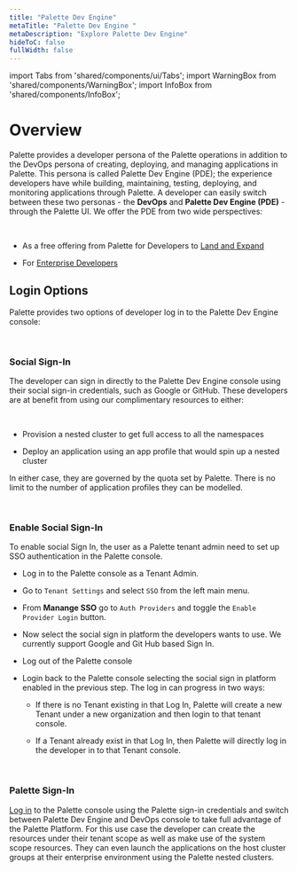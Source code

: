 ```yaml
---
title: "Palette Dev Engine"
metaTitle: "Palette Dev Engine "
metaDescription: "Explore Palette Dev Engine"
hideToC: false
fullWidth: false
---
```


import Tabs from 'shared/components/ui/Tabs';
import WarningBox from 'shared/components/WarningBox';
import InfoBox from 'shared/components/InfoBox';


# Overview

Palette provides a developer persona of the Palette operations in addition to the DevOps persona of creating, deploying, and managing applications in Palette. This persona is called Palette Dev Engine (PDE); the experience developers have while building, maintaining, testing, deploying, and monitoring applications through Palette. A developer can easily switch between these two personas - the **DevOps** and **Palette Dev Engine (PDE)** - through the Palette UI. We offer the PDE from two wide perspectives:

<br />

* As a free offering from Palette for Developers to [Land and Expand](/devx/devx-free-user)

* For [Enterprise Developers](/devx/enterprise-user)

## Login Options

Palette provides two options of developer log in to the Palette Dev Engine console:

<br />

### Social Sign-In 

The developer can sign in directly to the Palette Dev Engine console using their social sign-in credentials, such as Google or GitHub. These developers are at benefit from using our complimentary resources to either:

<br />

* Provision a nested cluster to get full access to all the namespaces

* Deploy an application using an app profile that would spin up a nested cluster

In either case, they are governed by the quota set by Palette. There is no limit to the number of application profiles they can be modelled.

<br />

### Enable Social Sign-In

To enable social Sign In, the user as a Palette tenant admin need to set up SSO authentication in the Palette console.

* Log in to the Palette console as a Tenant Admin.


* Go to `Tenant Settings` and select `SSO` from the left main menu.


* From **Manange SSO** go to `Auth Providers` and toggle the `Enable Provider Login` button.


* Now select the social sign in platform the developers wants to use. We currently support Google and Git Hub based Sign In.


* Log out of the Palette console


* Login back to the Palette console selecting the social sign in platform enabled in the previous step. The log in can progress in two ways:

  * If there is no Tenant existing in that Log In, Palette will create a new Tenant under a new organization and then login to that tenant console.

  * If a Tenant already exist in that Log In, then Palette will directly log in the developer in to that Tenant console.
 
<br />

### Palette Sign-In

[Log in](/getting-started) to the Palette console using the Palette sign-in credentials and switch between Palette Dev Engine and DevOps console to take full advantage of the Palette Platform. For this use case the developer can create the resources under their tenant scope as well as make use of the system scope resources. They can even launch the applications on the host cluster groups at their enterprise environment using the Palette nested clusters.


<br />
<br />
